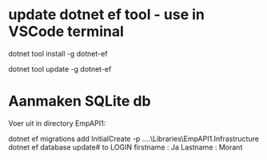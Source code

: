 # update dotnet ef tool - use in VSCode terminal

dotnet tool install -g dotnet-ef

dotnet tool update -g dotnet-ef

# Aanmaken SQLite db

Voer uit in directory EmpAPI1:

dotnet ef migrations add InitialCreate -p ..\..\Libraries\EmpAPI1.Infrastructure
dotnet ef database update# to LOGIN 
firstname : Ja 
Lastname : Morant 
